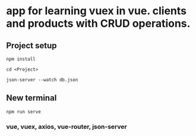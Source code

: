 # app for learning vuex in vue. clients and products with CRUD operations.

## Project setup
```
npm install
```

```
cd <Project>
```

```
json-server --watch db.json
```

## New terminal
```
npm run serve
```

### vue, vuex, axios, vue-router, json-server